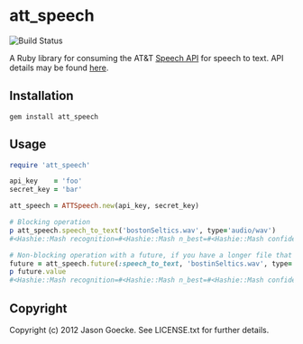# att_speech

![Build Status](https://secure.travis-ci.org/jsgoecke/att_speech.png)

A Ruby library for consuming the AT&T [Speech API](https://developer.att.com/developer/apiDetailPage.jsp?passedItemId=10700023) for speech to text. API details may be found [here](http://developer.att.com/developer/apiDetailPage.jsp?passedItemId=10900039).

## Installation

```
gem install att_speech
```

## Usage

```ruby
require 'att_speech'

api_key    = 'foo'
secret_key = 'bar'

att_speech = ATTSpeech.new(api_key, secret_key)

# Blocking operation
p att_speech.speech_to_text('bostonSeltics.wav', type='audio/wav')
#<Hashie::Mash recognition=#<Hashie::Mash n_best=#<Hashie::Mash confidence=1 grade="accept" hypothesis="Boston celtics." language_id="en-us" result_text="Boston celtics." word_scores=[1, 1] words=["Boston", "celtics."]> response_id="452d848c6d1a4be3f2bc987e5201ae38">>

# Non-blocking operation with a future, if you have a longer file that requires more processing time
future = att_speech.future(:speech_to_text, 'bostinSeltics.wav', type='audio/wav')
p future.value
#<Hashie::Mash recognition=#<Hashie::Mash n_best=#<Hashie::Mash confidence=1 grade="accept" hypothesis="Boston celtics." language_id="en-us" result_text="Boston celtics." word_scores=[1, 1] words=["Boston", "celtics."]> response_id="452d848c6d1a4be3f2bc987e5201ae38">>
```

## Copyright

Copyright (c) 2012 Jason Goecke. See LICENSE.txt for further details.


